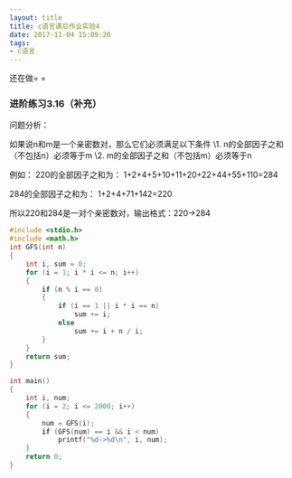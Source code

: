 ```yaml
---
layout: title
title: c语言课后作业实验4
date: 2017-11-04 15:09:20
tags:
- c语言
---
```


还在做= =

<!-- more -->

### 进阶练习3.16（补充）

问题分析：

如果说n和m是一个亲密数对，那么它们必须满足以下条件 
\1. n的全部因子之和（不包括n）必须等于m 
\2. m的全部因子之和（不包括m）必须等于n

例如： 
220的全部因子之和为： 
1+2+4+5+10+11+20+22+44+55+110=284

284的全部因子之和为： 
1+2+4+71+142=220

所以220和284是一对个亲密数对，输出格式：220->284

```c
#include <stdio.h>
#include <math.h>
int GFS(int n)
{
    int i, sum = 0;
    for (i = 1; i * i <= n; i++)
    {
        if (n % i == 0)
        {
            if (i == 1 || i * i == n)
                sum += i;
            else
                sum += i + n / i;
        }
    }
    return sum;
}

int main()
{
    int i, num;
    for (i = 2; i <= 2000; i++)
    {
        num = GFS(i);
        if (GFS(num) == i && i < num)
            printf("%d->%d\n", i, num);
    }
    return 0;
}
```

### 